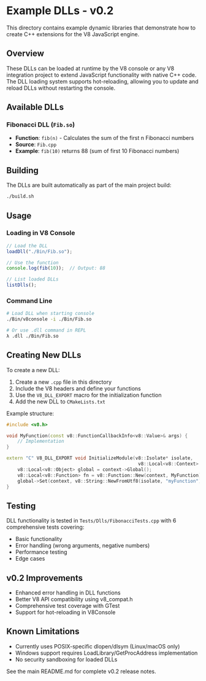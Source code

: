 # Example DLLs - v0.2

This directory contains example dynamic libraries that demonstrate how to create C++ extensions for the V8 JavaScript engine.

## Overview

These DLLs can be loaded at runtime by the V8 console or any V8 integration project to extend JavaScript functionality with native C++ code. The DLL loading system supports hot-reloading, allowing you to update and reload DLLs without restarting the console.

## Available DLLs

### Fibonacci DLL (`Fib.so`)
- **Function**: `fib(n)` - Calculates the sum of the first n Fibonacci numbers
- **Source**: `Fib.cpp`
- **Example**: `fib(10)` returns 88 (sum of first 10 Fibonacci numbers)

## Building

The DLLs are built automatically as part of the main project build:
```bash
./build.sh
```

## Usage

### Loading in V8 Console
```javascript
// Load the DLL
loadDll("./Bin/Fib.so");

// Use the function
console.log(fib(10));  // Output: 88

// List loaded DLLs
listDlls();
```

### Command Line
```bash
# Load DLL when starting console
./Bin/v8console -i ./Bin/Fib.so

# Or use .dll command in REPL
λ .dll ./Bin/Fib.so
```

## Creating New DLLs

To create a new DLL:

1. Create a new `.cpp` file in this directory
2. Include the V8 headers and define your functions
3. Use the `V8_DLL_EXPORT` macro for the initialization function
4. Add the new DLL to `CMakeLists.txt`

Example structure:
```cpp
#include <v8.h>

void MyFunction(const v8::FunctionCallbackInfo<v8::Value>& args) {
    // Implementation
}

extern "C" V8_DLL_EXPORT void InitializeModule(v8::Isolate* isolate, 
                                                v8::Local<v8::Context> context) {
    v8::Local<v8::Object> global = context->Global();
    v8::Local<v8::Function> fn = v8::Function::New(context, MyFunction).ToLocalChecked();
    global->Set(context, v8::String::NewFromUtf8(isolate, "myFunction").ToLocalChecked(), fn);
}
```

## Testing

DLL functionality is tested in `Tests/Dlls/FibonacciTests.cpp` with 6 comprehensive tests covering:
- Basic functionality
- Error handling (wrong arguments, negative numbers)
- Performance testing
- Edge cases

## v0.2 Improvements

- Enhanced error handling in DLL functions
- Better V8 API compatibility using v8_compat.h
- Comprehensive test coverage with GTest
- Support for hot-reloading in V8Console

## Known Limitations

- Currently uses POSIX-specific dlopen/dlsym (Linux/macOS only)
- Windows support requires LoadLibrary/GetProcAddress implementation
- No security sandboxing for loaded DLLs

See the main README.md for complete v0.2 release notes.